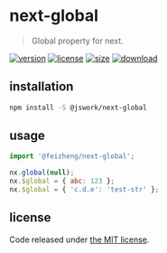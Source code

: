 # next-global
> Global property for next.

[![version][version-image]][version-url]
[![license][license-image]][license-url]
[![size][size-image]][size-url]
[![download][download-image]][download-url]

## installation
```bash
npm install -S @jswork/next-global
```

## usage
```js
import '@feizheng/next-global';

nx.global(null);
nx.$global = { abc: 123 };
nx.$global = { 'c.d.e': 'test-str' };
```

## license
Code released under [the MIT license](https://github.com/afeiship/next-global/blob/master/LICENSE.txt).

[version-image]: https://img.shields.io/npm/v/@jswork/next-global
[version-url]: https://npmjs.org/package/@jswork/next-global

[license-image]: https://img.shields.io/npm/l/@jswork/next-global
[license-url]: https://github.com/afeiship/next-global/blob/master/LICENSE.txt

[size-image]: https://img.shields.io/bundlephobia/minzip/@jswork/next-global
[size-url]: https://github.com/afeiship/next-global/blob/master/dist/next-global.min.js

[download-image]: https://img.shields.io/npm/dm/@jswork/next-global
[download-url]: https://www.npmjs.com/package/@jswork/next-global
